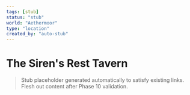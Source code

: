 ```yaml
---
tags: [stub]
status: "stub"
world: "Aethermoor"
type: "location"
created_by: "auto-stub"
---
```


# The Siren's Rest Tavern

> Stub placeholder generated automatically to satisfy existing links. Flesh out content after Phase 10 validation.

